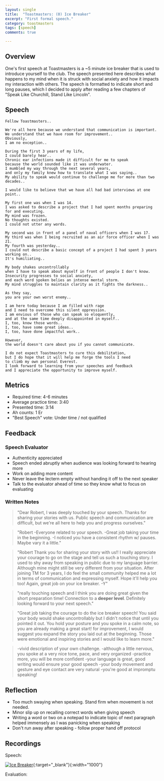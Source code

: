 ```yaml
---
layout: single
title:  "Toastmasters: (0) Ice Breaker"
excerpt: "First formal speech."
category: toastmasters
tags: [speech]
comments: true

---
```

## Overview
One's first speech at Toastmasters is a ~5 minute ice breaker that is used to introduce yourself to the club. The speech presented here describes what happens to my mind when it is struck with social anxiety and how it impacts my interaction with others. The speech is formatted to indicate short and long pauses, which I decided to apply after reading a few chapters of "Speak Like Churchill, Stand Like Lincoln".

## Speech
```
Fellow Toastmasters..

We're all here because we understand that communication is important.
We understand that we have room for improvement..
Obviously,
I am no exception..

During the first 3 years of my life,
I could barely hear..
Chronic ear infections made it difficult for me to speak
because the world sounded like it was underwater.
I mumbled my way through the next several years,
and only my family knew how to translate what I was saying..
My ability to speak would continue to challenge me for more than two decades..

I would like to believe that we have all had bad interviews at one point..

My first one was when I was 14.
I was asked to describe a project that I had spent months preparing for and executing.
My mind was frozen.
No thoughts existed.
I could not utter any words.

My second was in front of a panel of naval officers when I was 17.
My third was when I being recruited as an air force officer when I was 21.
My fourth was yesterday..
I could not describe a basic concept of a project I had spent 3 years working on..
It's humiliating..

My body shakes uncontrollably
when I have to speak about myself in front of people I don't know.
Insecurity progresses to social anxiety,
and each word spoken belies an intense mental storm.
My mind struggles to maintain clarity as it fights the darkness..

As they say,
you are your own worst enemy..

I am here today because I am filled with rage
and I need to overcome this silent oppression.
I am envious of those who can speak so eloquently,
and at the same time deeply disappointed in myself..
I, too, know those words..
I, too, have some great ideas..
I, too, have done impactful work..

However,
the world doesn't care about you if you cannot communicate.

I do not expect Toastmasters to cure this debilitation,
but I do hope that it will help me forge the tools I need
to climb my own personal Everest.
I look forward to learning from your speeches and feedback
and I appreciate the opportunity to improve myself.
```
## Metrics
- Required time: 4-6 minutes
- Average practice time: 3:40
- Presented time: 3:14
- Ah counts: 1 Er
- "Best Speech" vote: Under time / not qualified

## Feedback
### Speech Evaluator
* Authenticity appreciated
* Speech ended abruptly when audience was looking forward to hearing more
* Work on adding more content
* Never leave the lectern empty without handing it off to the next speaker
* Talk to the evaluator ahead of time so they know what to focus on evaluating

### Written Notes
> "Dear Robert, I was deeply touched by your speech. Thanks for sharing your stories with us. Public speech and communication are difficult, but we're all here to help you and progress ourselves."

> "Robert -Everyone related to your speech. -Great job taking your time in the beginning. -I noticed you have a consistent rhythm w/ pauses. Maybe vary it a little."

> "Robert Thank you for sharing your story with us!! I really appreciate your courage to go on the stage and tell us such a touching story. I used to shy away from speaking in public due to my language barrier. Although mine might still be very different from your situation. After joining TM for 3 years, I do feel the small community helped me a lot in terms of communication and expressing myself. Hope it'll help you too! Again, great job on your ice breaker. -Y"

> "really touching speech and I think you are doing great given the short preparation time! Connection to a **deeper level**. Definitely looking forward to your next speech."

>"Great job taking the courage to do the ice breaker speech! You said your body would shake uncontrollably but I didn't notice that until you pointed it out. You hold your posture and you spoke in a calm note, so you are already making a great start! for improvement, I would suggest you expand the story you laid out at the beginning. Those were emotional and inspiring stories and I would like to learn more."

> -vivid description of your own challenge. -although a little nervous, you spoke at a very nice tone, pace, and very organized -practice more, you will be more confident -your language is great, good writing would ensure your good speech -your body movement and gesture and eye contact are very natural -you're good at impromptu speaking!

## Reflection

* Too much swaying when speaking. Stand firm when movement is not needed.
* Minor slip up on recalling correct words when giving speech
* Writing a word or two on a notepad to indicate topic of next paragraph helped immensely as I was panicking when speaking
* Don't run away after speaking - follow proper hand off protocol

## Recordings
Speech:

[![Ice Breaker](https://img.youtube.com/vi/tIX7VP2uLeI/3.jpg)](https://youtu.be/tIX7VP2uLeI?t=325){:target="_blank"}{:width="1000"}

Evaluation:
